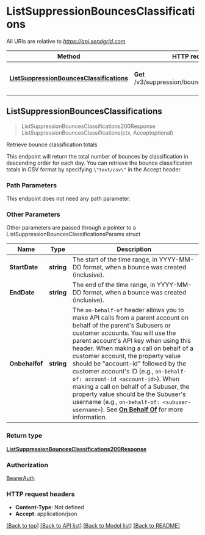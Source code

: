 # ListSuppressionBouncesClassifications

All URIs are relative to *https://api.sendgrid.com*

Method | HTTP request | Description
------------- | ------------- | -------------
[**ListSuppressionBouncesClassifications**](ListSuppressionBouncesClassifications.md#ListSuppressionBouncesClassifications) | **Get** /v3/suppression/bounces/classifications | Retrieve bounce classification totals



## ListSuppressionBouncesClassifications

> ListSuppressionBouncesClassifications200Response ListSuppressionBouncesClassifications(ctx, Acceptoptional)

Retrieve bounce classification totals

This endpoint will return the total number of bounces by classification in descending order for each day. You can retrieve the bounce classification totals in CSV format by specifying `\"text/csv\"` in the Accept header.

### Path Parameters

This endpoint does not need any path parameter.

### Other Parameters

Other parameters are passed through a pointer to a ListSuppressionBouncesClassificationsParams struct


Name | Type | Description
------------- | ------------- | -------------
**StartDate** | **string** | The start of the time range, in YYYY-MM-DD format, when a bounce was created (inclusive).
**EndDate** | **string** | The end of the time range, in YYYY-MM-DD format, when a bounce was created (inclusive).
**Onbehalfof** | **string** | The `on-behalf-of` header allows you to make API calls from a parent account on behalf of the parent's Subusers or customer accounts. You will use the parent account's API key when using this header. When making a call on behalf of a customer account, the property value should be \"account-id\" followed by the customer account's ID (e.g., `on-behalf-of: account-id <account-id>`). When making a call on behalf of a Subuser, the property value should be the Subuser's username (e.g., `on-behalf-of: <subuser-username>`). See [**On Behalf Of**](https://docs.sendgrid.com/api-reference/how-to-use-the-sendgrid-v3-api/on-behalf-of) for more information.

### Return type

[**ListSuppressionBouncesClassifications200Response**](ListSuppressionBouncesClassifications200Response.md)

### Authorization

[BearerAuth](../README.md#BearerAuth)

### HTTP request headers

- **Content-Type**: Not defined
- **Accept**: application/json

[[Back to top]](#) [[Back to API list]](../README.md#documentation-for-api-endpoints)
[[Back to Model list]](../README.md#documentation-for-models)
[[Back to README]](../README.md)


